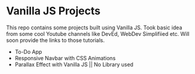 # Vanilla JS Projects
This repo contains some projects built using Vanilla JS. Took basic idea from some cool Youtube channels like DevEd, WebDev Simplifiied etc. Will soon provide the links to those tutorials. 
- To-Do App
- Responsive Navbar with CSS Animations
- Parallax Effect with Vanilla JS || No Library used
